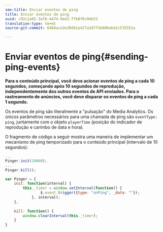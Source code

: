 ```yaml
---
seo-title: Enviar eventos de ping
title: Enviar eventos de ping
uuid: c92c1a92-3af6-4474-9e42-ffb8f6c94b33
translation-type: tm+mt
source-git-commit: 6468ace2e30db1a427a3d7f1b080ab42c578351a

---
```



# Enviar eventos de ping{#sending-ping-events}

**Para o conteúdo principal, você deve acionar eventos de ping a cada 10 segundos, começando após 10 segundos de reprodução, independentemente dos outros eventos de API enviados. Para o rastreamento de anúncios, você deve disparar os eventos de ping a cada 1 segundo.**

Os eventos de ping são literalmente a "pulsação" do Media Analytics. Os únicos parâmetros necessários para uma chamada de ping são `eventType: ping`, juntamente com o objeto `playerTime` (posição do indicador de reprodução e carimbo de data e hora).

O fragmento de código a seguir mostra uma maneira de implementar um mecanismo de ping temporizado para o conteúdo principal (intervalo de 10 segundos):

```js
... 
Pinger.init(10000); 
... 
Pinger.kill();

var Pinger = { 
    init: function(interval) { 
        this._timer = window.setInterval(function() { 
                $.event.trigger({type: "onPing", _data: ""}); 
            }, interval); 
    }, 
     
    kill: function() { 
        window.clearInterval(this._timer); 
    } 
}
```

